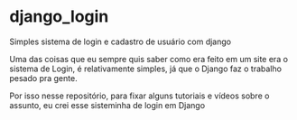 # django_login
Simples sistema de login e cadastro de usuário com django

Uma das coisas que eu sempre quis saber como era feito em um site
era o sistema de Login, é relativamente simples, já que o Django  faz
o trabalho pesado pra gente.

Por isso nesse repositório, para fixar alguns tutoriais e vídeos
sobre o assunto, eu crei esse sisteminha de login em Django
